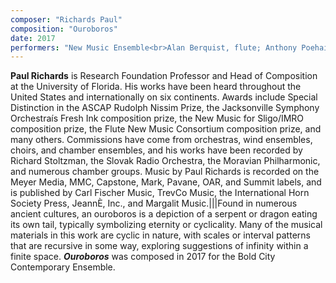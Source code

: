 ```yaml
---
composer: "Richards Paul"
composition: "Ouroboros"
date: 2017
performers: "New Music Ensemble<br>Alan Berquist, flute; Anthony Poehailos, clarinet; Dana Judy, violin; Vincent Cheuk Yan Leung, cello; Frank Kuhny, piano; Julia Baumanis, conductor"
---
```

**Paul Richards** is Research Foundation Professor and Head of Composition at the University of Florida. His works have been heard throughout the United States and internationally on six continents. Awards include Special Distinction in the ASCAP Rudolph Nissim Prize, the Jacksonville Symphony Orchestraís Fresh Ink composition prize, the New Music for Sligo/IMRO composition prize, the Flute New Music Consortium composition prize, and many others. Commissions have come from orchestras, wind ensembles, choirs, and chamber ensembles, and his works have been recorded by Richard Stoltzman, the Slovak Radio Orchestra, the Moravian Philharmonic, and numerous chamber groups. Music by Paul Richards is recorded on the Meyer Media, MMC, Capstone, Mark, Pavane, OAR, and Summit labels, and is published by Carl Fischer Music, TrevCo Music, the International Horn Society Press, JeannÈ, Inc., and Margalit Music.|||Found in numerous ancient cultures, an ouroboros is a depiction of a serpent or dragon eating its own tail, typically symbolizing eternity or cyclicality. Many of the musical materials in this work are cyclic in nature, with scales or interval patterns that are recursive in some way, exploring suggestions of infinity within a finite space. **_Ouroboros_** was composed in 2017 for the Bold City Contemporary Ensemble.